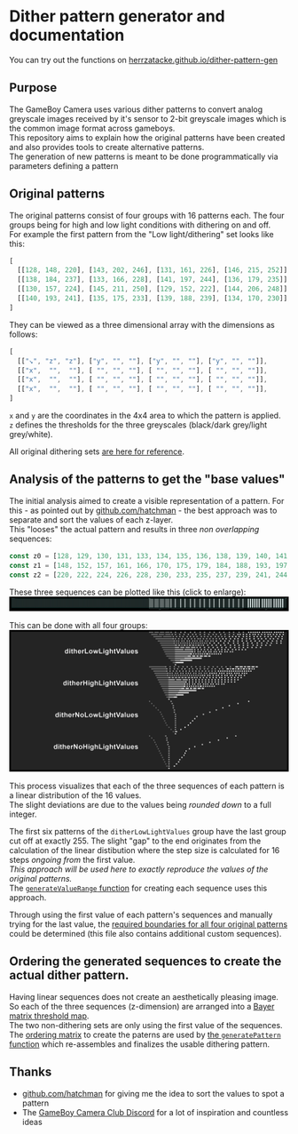 # Dither pattern generator and documentation
You can try out the functions on [herrzatacke.github.io/dither-pattern-gen](https://herrzatacke.github.io/dither-pattern-gen/)

## Purpose
The GameBoy Camera uses various dither patterns to convert analog greyscale images received by it's sensor to 2-bit greyscale images which is the common image format across gameboys.  
This repository aims to explain how the original patterns have been created and also provides tools to create alternative patterns.  
The generation of new patterns is meant to be done programmatically via parameters defining a pattern

## Original patterns
The original patterns consist of four groups with 16 patterns each. The four groups being for high and low light conditions with dithering on and off.  
For example the first pattern from the "Low light/dithering" set looks like this:
```javascript
[
  [[128, 148, 220], [143, 202, 246], [131, 161, 226], [146, 215, 252]],
  [[138, 184, 237], [133, 166, 228], [141, 197, 244], [136, 179, 235]],
  [[130, 157, 224], [145, 211, 250], [129, 152, 222], [144, 206, 248]],
  [[140, 193, 241], [135, 175, 233], [139, 188, 239], [134, 170, 230]],
]
```

They can be viewed as a three dimensional array with the dimensions as follows:
```javascript
[
  [["↘", "z", "z"], ["y", "", ""], ["y", "", ""], ["y", "", ""]],
  [["x",  "",  ""], [ "", "", ""], [ "", "", ""], [ "", "", ""]],
  [["x",  "",  ""], [ "", "", ""], [ "", "", ""], [ "", "", ""]],
  [["x",  "",  ""], [ "", "", ""], [ "", "", ""], [ "", "", ""]],
]
```
`x` and `y` are the coordinates in the 4x4 area to which the pattern is applied.  
`z` defines the thresholds for the three greyscales (black/dark grey/light grey/white).

All original dithering sets [are here for reference](reference/patterns.js).

## Analysis of the patterns to get the "base values"
The initial analysis aimed to create a visible representation of a pattern. For this - as pointed out by [github.com/hatchman](https://github.com/hatchman) - the best approach was to separate and sort the values of each z-layer.  
This "looses" the actual pattern and results in three _non overlapping_ sequences:
```javascript
const z0 = [128, 129, 130, 131, 133, 134, 135, 136, 138, 139, 140, 141, 143, 144, 145, 146]; // 128 to 146
const z1 = [148, 152, 157, 161, 166, 170, 175, 179, 184, 188, 193, 197, 202, 206, 211, 215]; // 148 to 215
const z2 = [220, 222, 224, 226, 228, 230, 233, 235, 237, 239, 241, 244, 246, 248, 250, 252]; // 220 to 252
```

These three sequences can be plotted like this (click to enlarge):  
[![Plotted pattern](doc/single_pattern.png)](doc/single_pattern.png)

This can be done with all four groups:
[![All four groups of patterns](doc/patterns.png)](doc/patterns.png)

This process visualizes that each of the three sequences of each pattern is a linear distribution of the 16 values.  
The slight deviations are due to the values being _rounded down_ to a full integer.

The first six patterns of the `ditherLowLightValues` group have the last group cut off at exactly 255. The slight "gap" to the end originates from the calculation of the linear distibution where the step size is calculated for 16 steps _ongoing from_ the first value.  
_This approach will be used here to exactly reproduce the values of the original patterns._  
The [`generateValueRange` function](src/generateBaseValues.js) for creating each sequence uses this approach.  

Through using the first value of each pattern's sequences and manually trying for the last value, the [required boundaries for all four original patterns](src/data/patternBases.js) could be determined (this file also contains additional custom sequences). 

## Ordering the generated sequences to create the actual dither pattern.
Having linear sequences does not create an aesthetically pleasing image. So each of the three sequences (z-dimension) are arranged into a [Bayer matrix threshold map](https://en.wikipedia.org/wiki/Ordered_dithering).  
The two non-dithering sets are only using the first value of the sequences.  
The [ordering matrix](src/data/orderPatterns.js) to create the paterns are used by [the `generatePattern` function](src/generatePattern.js) which re-assembles and finalizes the usable dithering pattern. 

## Thanks
* [github.com/hatchman](https://github.com/hatchman) for giving me the idea to sort the values to spot a pattern
* The [GameBoy Camera Club Discord](https://discord.gg/C7WFJHG) for a lot of inspiration and countless ideas
